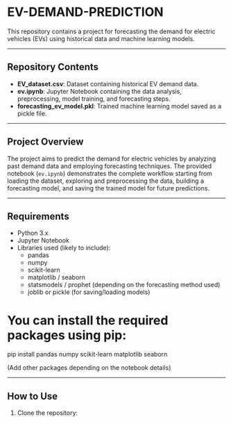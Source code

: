 # EV-DEMAND-PREDICTION

This repository contains a project for forecasting the demand for electric vehicles (EVs) using historical data and machine learning models.

---

## Repository Contents

- **EV_dataset.csv**: Dataset containing historical EV demand data.
- **ev.ipynb**: Jupyter Notebook containing the data analysis, preprocessing, model training, and forecasting steps.
- **forecasting_ev_model.pkl**: Trained machine learning model saved as a pickle file.

---

## Project Overview

The project aims to predict the demand for electric vehicles by analyzing past demand data and employing forecasting techniques. The provided notebook (`ev.ipynb`) demonstrates the complete workflow starting from loading the dataset, exploring and preprocessing the data, building a forecasting model, and saving the trained model for future predictions.

---

## Requirements

- Python 3.x
- Jupyter Notebook
- Libraries used (likely to include):
  - pandas
  - numpy
  - scikit-learn
  - matplotlib / seaborn
  - statsmodels / prophet (depending on the forecasting method used)
  - joblib or pickle (for saving/loading models)

# You can install the required packages using pip:
pip install pandas numpy scikit-learn matplotlib seaborn


(Add other packages depending on the notebook details)

---

## How to Use
1. Clone the repository:


